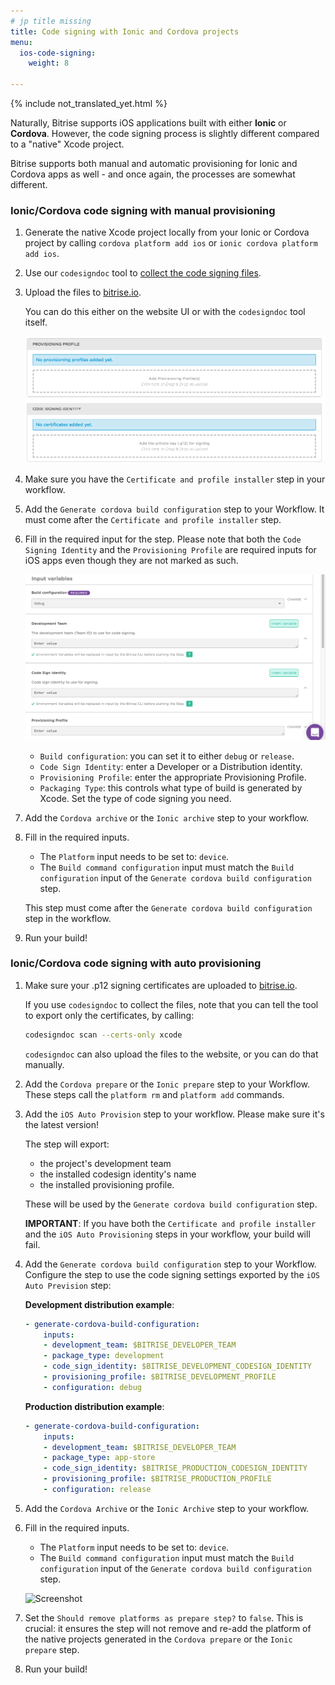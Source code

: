 ```yaml
---
# jp title missing
title: Code signing with Ionic and Cordova projects
menu:
  ios-code-signing:
    weight: 8

---
```


{% include not_translated_yet.html %}

Naturally, Bitrise supports iOS applications built with either **Ionic** or **Cordova**. However, the code signing process is slightly different compared to a "native" Xcode project.

Bitrise supports both manual and automatic provisioning for Ionic and Cordova apps as well - and once again, the processes are somewhat different.

### Ionic/Cordova code signing with manual provisioning

1. Generate the native Xcode project locally from your Ionic or Cordova project by calling `cordova platform add ios` or `ionic cordova platform add ios`.
2. Use our `codesigndoc` tool to [collect the code signing files](https://devcenter.bitrise.io/code-signing/ios-code-signing/collecting-files-with-codesigndoc/).
3. Upload the files to [bitrise.io](https://www.bitrise.io).

   You can do this either on the website UI or with the `codesigndoc` tool itself.

   ![Screenshot](/img/code-signing/ios-code-signing/provisioning-and-certificate-upload.png)
4. Make sure you have the `Certificate and profile installer` step in your workflow.
5. Add the `Generate cordova build configuration` step to your Workflow. It must come after the `Certificate and profile installer` step.
6. Fill in the required input for the step. Please note that both the `Code Signing Identity` and the `Provisioning Profile` are required inputs for iOS apps even though they are not marked as such.

   ![Screenshot](/img/code-signing/ios-code-signing/cordova-config-inputs.png)
   * `Build configuration`: you can set it to either `debug` or `release`.
   * `Code Sign Identity`: enter a Developer or a Distribution identity.
   * `Provisioning Profile`: enter the appropriate Provisioning Profile.
   * `Packaging Type`: this controls what type of build is generated by Xcode. Set the type of code signing you need.
7. Add the `Cordova archive` or the `Ionic archive` step to your workflow.
8. Fill in the required inputs.
   * The `Platform` input needs to be set to: `device`.
   * The `Build command configuration` input must match the `Build configuration` input of the `Generate cordova build configuration` step.

   This step must come after the `Generate cordova build configuration` step in the workflow.
9. Run your build!

### Ionic/Cordova code signing with auto provisioning

1. Make sure your .p12 signing certificates are uploaded to [bitrise.io](https://www.bitrise.io).

   If you use `codesigndoc` to collect the files, note that you can tell the tool to export only the certificates, by calling:

   ``` bash
   codesigndoc scan --certs-only xcode
   ```

   `codesigndoc` can also upload the files to the website, or you can do that manually.
2. Add the `Cordova prepare` or the `Ionic prepare` step to your Workflow. These steps call the `platform rm` and `platform add` commands.
3. Add the `iOS Auto Provision` step to your workflow. Please make sure it's the latest version!

   The step will export:
   * the project's development team
   * the installed codesign identity's name
   * the installed provisioning profile.

   These will be used by the `Generate cordova build configuration` step.

   **IMPORTANT**: If you have both the `Certificate and profile installer` and the `iOS Auto Provisioning` steps in your workflow, your build will fail.
4. Add the `Generate cordova build configuration` step to your Workflow. Configure the step to use the code signing settings exported by the `iOS Auto Prevision` step:

	__Development distribution example__:
    
	```yaml
	- generate-cordova-build-configuration:
    	inputs:
        - development_team: $BITRISE_DEVELOPER_TEAM 
        - package_type: development 
        - code_sign_identity: $BITRISE_DEVELOPMENT_CODESIGN_IDENTITY 
        - provisioning_profile: $BITRISE_DEVELOPMENT_PROFILE 
        - configuration: debug
    ```

   __Production distribution example__:
   
   ```yaml 
   - generate-cordova-build-configuration:
       inputs:
       - development_team: $BITRISE_DEVELOPER_TEAM 
       - package_type: app-store 
       - code_sign_identity: $BITRISE_PRODUCTION_CODESIGN_IDENTITY 
       - provisioning_profile: $BITRISE_PRODUCTION_PROFILE 
       - configuration: release
    ```

5. Add the `Cordova Archive` or the `Ionic Archive` step to your workflow.
6. Fill in the required inputs.
   * The `Platform` input needs to be set to: `device`.
   * The `Build command configuration` input must match the `Build configuration` input of the `Generate cordova build configuration` step.

   ![Screenshot](/img/code-signing/ios-code-signing/cordova-archive-step.png)
7. Set the `Should remove platforms as prepare step?` to `false`. This is crucial: it ensures the step will not remove and re-add the platform of the native projects generated in the `Cordova prepare` or the `Ionic prepare` step.
8. Run your build!
